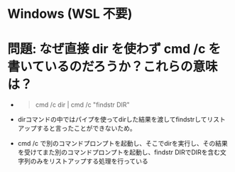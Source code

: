 # Windows (WSL 不要)

# 問題: なぜ直接 dir を使わず cmd /c を書いているのだろうか？これらの意味は？

- > cmd /c dir | cmd /c "findstr DIR"

- dirコマンドの中ではパイプを使ってdirした結果を渡してfindstrしてリストアップすると言ったことができないため。
- cmd /c で別のコマンドプロンプトを起動し、そこでdirを実行し、その結果を受けてまた別のコマンドプロンプトを起動し、findstr DIRでDIRを含む文字列のみをリストアップする処理を行っている
